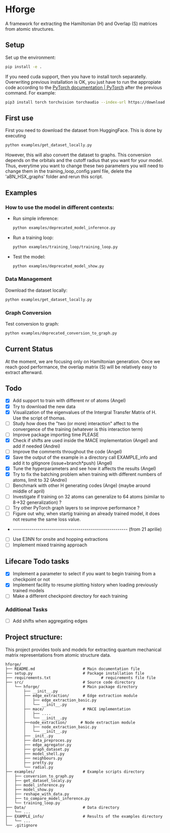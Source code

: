 # Hforge

A framework for extracting the Hamiltonian (H) and Overlap (S) matrices from atomic structures.

## Setup

Set up the environment:
```bash
pip install -e .
```
If you need cuda support, then you have to install torch separatelly. Overwriting previous installation is OK, you just have to run the appropiate code according to the [PyTorch documentation | PyTorch](https://pytorch.org/get-started/locally/) after the previous command. For example:
```bash
pip3 install torch torchvision torchaudio --index-url https://download.pytorch.org/whl/cu124
```

## First use
First you need to download the dataset from HuggingFace. This is done by executing 
```bash
python examples/get_dataset_locally.py
```
However, this will also convert the dataset to graphs. This conversion depends on the orbitals and the cutoff radius that you want for your model. Thus, everytime you want to change these two parameters you will need to change them in the training_loop_config.yaml file, delete the 'aBN_HSX_graphs' folder and rerun this script.

## Examples

### How to use the model in different contexts:

- Run simple inference:
  ```bash
  python examples/deprecated_model_inference.py
  ```

- Run a training loop:
  ```bash
  python examples/training_loop/training_loop.py
  ```

- Test the model:
  ```bash
  python examples/deprecated_model_show.py
  ```

### Data Management

Download the dataset locally:
```bash
python examples/get_dataset_locally.py
```

### Graph Conversion

Test conversion to graph:
```bash
python examples/deprecated_conversion_to_graph.py
```

## Current Status

At the moment, we are focusing only on Hamiltonian generation. Once we reach good performance, the overlap matrix (S) will be relatively easy to extract afterward.

## Todo

- [x] Add support to train with different nr of atoms (Angel)
- [x] Try to download the new data
- [x] Visualization of the eigenvalues of the Intergral Transfer Matrix of H. Use the script of thomas.
- [ ] Study how does the "two (or more) interaction" affect to the convergence of the training (whatever is this interaction term)
- [ ] Improve package importing time PLEASE
- [x] Check if shifts are used inside the MACE implementation (Angel) and add if needed (Andrei)
- [ ] Improve the comments throughout the code (Angel)
- [x] Save the output of the example in a directory call EXAMPLE_info and add it to gitignore (issue+branch*push) (Angel)
- [x] Tune the hyperparameters and see how it affects the results (Angel)
- [X] Try to fix the batching problem when training with different numbers of atoms, limit to 32 (Andrei)
- [ ] Benchmark with other H generating codes (Ange) (maybe around middle of april)
- [ ] Investigate if training on 32 atoms can generalize to 64 atoms (similar to 8→32 generalization) ?
- [ ] Try other PyTorch graph layers to se improve performance ?
- [ ] Figure out why, when startig training an already trained model, it does not resume the same loss value.
- -------------------------------------------------------- (from  21 aprilie)
- [ ] Use E3NN for onsite and hopping extractions
- [ ] Implement mixed training approach

## Lifecare Todo tasks
- [x] Implement a parameter to select if you want to begin training from a checkpoint or not
- [x] Implement facility to resume plotting history when loading previously trained models
- [ ] Make a different checkpoint directory for each training

### Additional Tasks

- [ ] Add shifts when aggregating edges

## Project structure:
This project provides tools and models for extracting quantum mechanical matrix representations from atomic structure data.

    hforge/
    ├── README.md                     # Main documentation file
    ├── setup.py                      # Package installation file
    ├── requirements.txt                      # requirements file file
    ├── src/                          # Source code directory
    │   └── hforge/                   # Main package directory
    │       ├── __init__.py
    │       ├── edge_extraction/      # Edge extraction module
    │       │   ├── edge_extraction_basic.py
    │       │   └── __init__.py
    │       ├── mace/                 # MACE implementation
    │       │   ├── ....
    │       │   └── __init__.py
    │       ├──node_extraction/      # Node extraction module
    │       │   ├── node_extraction_basic.py
    │       │   └── __init__.py
    │       ├── _init_.py
    │       ├── data_preproces.py
    │       ├── edge_agregator.py
    │       ├── graph_dataset.py
    │       ├── model_shell.py
    │       ├── neighbours.py
    │       ├── pretty.py
    │       └── radial.py
    ├── examples/                     # Example scripts directory
    │   ├── conversion_to_graph.py
    │   ├── get_dataset_localy.py
    │   ├── model_inference.py
    │   ├── model_show.py
    │   ├── reshape_with_data.py
    │   ├── to_compare_model_inference.py
    │   └── training_loop.py
    ├── Data/                         # Data directory
    │   └── ...
    ├── EXAMPLE_info/                 # Results of the examples directory
    │   └── ...
    └── .gitignore